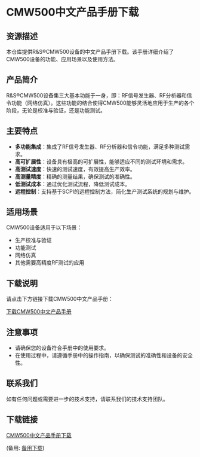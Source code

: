 # CMW500中文产品手册下载

## 资源描述

本仓库提供R&S®CMW500设备的中文产品手册下载。该手册详细介绍了CMW500设备的功能、应用场景以及使用方法。

## 产品简介

R&S®CMW500设备集三大基本功能于一身，即：RF信号发生器、RF分析器和信令功能（网络仿真）。这些功能的结合使得CMW500能够灵活地应用于生产的各个阶段，无论是校准与验证，还是功能测试。

## 主要特点

- **多功能集成**：集成了RF信号发生器、RF分析器和信令功能，满足多种测试需求。
- **高可扩展性**：设备具有极高的可扩展性，能够适应不同的测试环境和需求。
- **高测试速度**：快速的测试速度，有效提高生产效率。
- **高测量精度**：精确的测量结果，确保测试的准确性。
- **低测试成本**：通过优化测试流程，降低测试成本。
- **远程控制**：支持基于SCPI的远程控制方法，简化生产测试系统的规划与维护。

## 适用场景

CMW500设备适用于以下场景：

- 生产校准与验证
- 功能测试
- 网络仿真
- 其他需要高精度RF测试的应用

## 下载说明

请点击下方链接下载CMW500中文产品手册：

[下载CMW500中文产品手册]()

## 注意事项

- 请确保您的设备符合手册中的使用要求。
- 在使用过程中，请遵循手册中的操作指南，以确保测试的准确性和设备的安全性。

## 联系我们

如有任何问题或需要进一步的技术支持，请联系我们的技术支持团队。

## 下载链接
[CMW500中文产品手册下载](https://pan.quark.cn/s/fee54d4ca27d) 

(备用: [备用下载](https://pan.baidu.com/s/1TlGdbaEvr_MQ-TlffO47gQ?pwd=1234))
